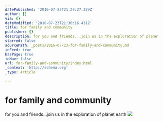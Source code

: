 ```yaml
---
datePublished: '2016-07-23T21:38:27.329Z'
author: []
via: {}
dateModified: '2016-07-23T21:38:16.431Z'
title: for family and community
publisher: {}
description: for you and friends...join us in the exploration of planet earth
starred: false
sourcePath: _posts/2016-07-23-for-family-and-community.md
inFeed: true
hasPage: true
inNav: false
url: for-family-and-community/index.html
_context: 'http://schema.org'
_type: Article

---
```

# for family and community

for you and friends...join us in the exploration of planet earth
![](https://the-grid-user-content.s3-us-west-2.amazonaws.com/4f21cf3e-01e7-44fb-8262-6e04df6351f5.png)
